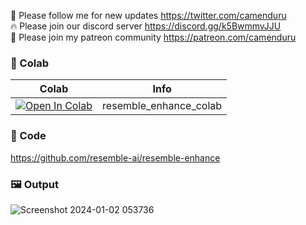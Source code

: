 🐣 Please follow me for new updates https://twitter.com/camenduru <br />
🔥 Please join our discord server https://discord.gg/k5BwmmvJJU <br />
🥳 Please join my patreon community https://patreon.com/camenduru <br />

### 🦒 Colab

| Colab | Info
| --- | --- |
[![Open In Colab](https://colab.research.google.com/assets/colab-badge.svg)](https://colab.research.google.com/github/camenduru/resemble-enhance-colab/blob/main/resemble_enhance_colab.ipynb) | resemble_enhance_colab

### 🧬 Code
https://github.com/resemble-ai/resemble-enhance

### 🖼 Output
![Screenshot 2024-01-02 053736](https://github.com/camenduru/resemble-enhance-colab/assets/54370274/4bf4d809-6945-4a33-b1fe-4f8d82842927)
